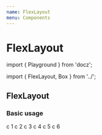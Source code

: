 ```yaml
---
name: FlexLayout
menu: Components
---
```


# FlexLayout

import { Playground } from 'docz';

import { FlexLayout, Box } from '../';

## FlexLayout

### Basic usage

 c 1 c 2 c 3 c 4 c 5 c 6

